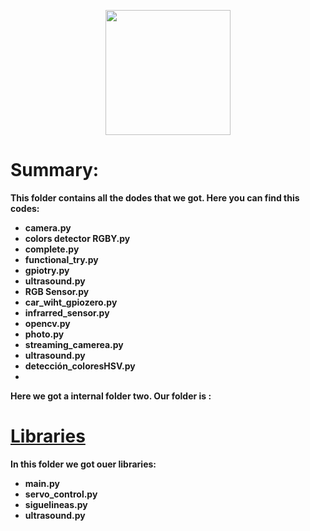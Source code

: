 <p align="center">
  <img width="200" height="200" src="https://github.com/Ploirad/WRO-2024-ArduMASTERS/assets/148375115/122c7233-1e41-4727-894d-9d810f12458b">
</p>


<b>
<h1>Summary:
  </h1><b/>

  This folder contains all the dodes that we got. Here you can find this codes:
  - camera.py
  - colors detector RGBY.py
  - complete.py
  - functional_try.py
  - gpiotry.py
  - ultrasound.py
  - RGB Sensor.py
  - car_wiht_gpiozero.py
  - infrarred_sensor.py
  - opencv.py
  - photo.py
  - streaming_camerea.py
  - ultrasound.py
  - detección_coloresHSV.py
  - 
  Here we got  a internal folder two. Our folder is :
  # [Libraries](https://github.com/Ploirad/WRO-2024-ArduMASTERS/tree/main/src/Libraries)

  In this folder we got ouer libraries:
  - main.py
  - servo_control.py
  - siguelineas.py
  - ultrasound.py
